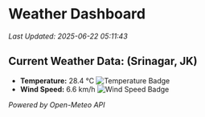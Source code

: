 
# Weather Dashboard

_Last Updated: 2025-06-22 05:11:43_

## Current Weather Data: (Srinagar, JK)
- **Temperature:** 28.4 °C ![Temperature Badge](https://img.shields.io/badge/Temperature-Medium%20Temp-green)
- **Wind Speed:** 6.6 km/h ![Wind Speed Badge](https://img.shields.io/badge/Wind%20Speed-Light%20Wind-blue)

*Powered by Open-Meteo API*
